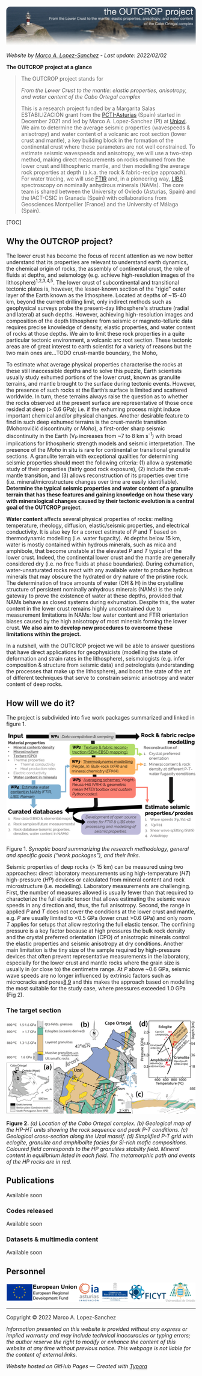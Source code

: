 ![](https://raw.githubusercontent.com/marcoalopez/OUTCROPproject/main/figures/CaboOrtegal_v1.webp)

_Website by [Marco A. Lopez-Sanchez](https://marcoalopez.github.io/) - Last update: 2022/02/02_

**The OUTCROP project at a glance**

> The OUTCROP project stands for
>
>_From the L**o**wer Cr**u**st to the man**t**le: elasti**c** p**r**operties, anisotropy, and water c**o**ntent of the Cabo Ortegal com**p**lex_
>
>This is a research project funded by a Margarita Salas ESTABILIZACIÓN grant from the [PCTI-Asturias](http://www.ficyt.es/pcti/index.asp) (Spain) started in December 2021 and led by Marco A. Lopez-Sanchez (PI) at [Uniovi](https://www.uniovi.es/en/inicio). We aim to determine the average seismic properties (wavespeeds & anisotropy) and water content of a volcanic arc root section (lower crust and mantle), a key building block in the formation of the continental crust where these parameters are not well constrained. To estimate seismic wavespeeds and anisotropy, we will use a two-step method, making direct measurements on rocks exhumed from the lower crust and lithospheric mantle, and then modelling the average rock properties at depth (a.k.a. the rock & fabric-recipe approach). For water tracing, we will use [FTIR](https://en.wikipedia.org/wiki/Fourier-transform_infrared_spectroscopy) and, in a pioneering way, [LIBS](https://en.wikipedia.org/wiki/Laser-induced_breakdown_spectroscopy) spectroscopy on nominally anhydrous minerals (NAMs). The core team is shared between the University of Oviedo (Asturias, Spain) and the IACT-CSIC in Granada (Spain) with collaborations from Geosciences Montpellier (France) and the University of Málaga (Spain).

[TOC]

## Why the OUTCROP project?

The lower crust has become the focus of recent attention as we now better understand that its properties are relevant to understand earth dynamics, the chemical origin of rocks, the assembly of continental crust, the role of fluids at depths, and seismology (e.g. achieve high-resolution images of the lithosphere)<sup>1,2,3,4,5</sup>. The lower crust of subcontinental and transitional tectonic plates is, however, the lesser-known section of the "rigid" outer layer of the Earth known as the lithosphere. Located at depths of ~15-40 km, beyond the current drilling limit, only indirect methods such as geophysical surveys probe the present-day lithosphere's structure (radial and lateral) at such depths. However, achieving high-resolution images and composition of the depth lithosphere from seismic or magneto-telluric data requires precise knowledge of density, elastic properties, and water content of rocks at those depths. We aim to limit these rock properties in a quite particular tectonic environment, a volcanic arc root section. These tectonic areas are of great interest to earth scientist for a variety of reasons but the two main ones are...TODO crust-mantle boundary, the Moho, 

To estimate what average physical properties characterise the rocks at these still inaccessible depths and to solve this puzzle, Earth scientists usually study exhumed portions of the lower crust, known as granulite terrains, and mantle brought to the surface during tectonic events. However, the presence of such rocks at the Earth’s surface is limited and scattered worldwide. In turn, these terrains always raise the question as to whether the rocks observed at the present surface are representative of those once resided at deep (> 0.6 GPa); i.e. if the exhuming process might induce important chemical and/or physical changes. Another desirable feature to find in such deep exhumed terrains is the crust-mantle transition (Mohoroviĉić discontinuity or *Moho*), a first-order sharp seismic discontinuity in the Earth (V<sub>P</sub> increases from ~7 to 8 km s<sup>-1</sup>) with broad implications for lithospheric strength models and seismic interpretation. The presence of the *Moho* in situ is rare for continental or transitional granulite sections. A granulite terrain with exceptional qualities for determining seismic properties should meet the following criteria: (1) allow a systematic study of their properties (fairly good rock exposure), (2) include the crust-mantle transition, and (3) allows reconstruction of its properties over time (i.e. mineral/microstructure changes over time are easily identifiable). **Determine the typical seismic properties and water content of a granulite terrain that has these features and gaining knowledge on how these vary with mineralogical changes caused by their tectonic evolution is a central goal of the OUTCROP project**.

**Water content** affects several physical properties of rocks: melting temperature, rheology, diffusion, elastic/seismic properties, and electrical conductivity. It is also key for a correct estimate of *P* and *T* based on thermodynamic modelling (i.e. water fugacity). At depths below 15 km, water is mostly contained within hydrous minerals, such as mica and amphibole, that become unstable at the elevated *P* and *T* typical of the lower crust. Indeed, the continental lower crust and the mantle are generally considered dry (i.e. no free fluids at phase boundaries). During exhumation, water-unsaturated rocks react with any available water to produce hydrous minerals that may obscure the hydrated or dry nature of the pristine rock. The determination of trace amounts of water (OH & H) in the crystalline structure of persistent nominally anhydrous minerals (NAMs) is the only gateway to prove the existence of water at these depths, provided that NAMs behave as closed systems during exhumation. Despite this, the water content in the lower crust remains highly unconstrained due to measurement limitations in NAMs: low water content and FTIR orientation biases caused by the high anisotropy of most minerals forming the lower crust. **We also aim to develop new procedures to overcome these limitations within the project.**

In a nutshell, with the OUTCROP project we will be able to answer questions that have direct applications for geophysicists (modelling the state of deformation and strain rates in the lithosphere), seismologists (e.g. infer composition & structure from seismic data) and petrologists (understanding the processes that make up the lithosphere), and boost the state of the art of different techniques that serve to constrain seismic anisotropy and water content of deep rocks.

## How will we do it?

The project is subdivided into five work packages summarized and linked in figure 1.

![](figures/synoptic_board.png)

Figure 1. *Synoptic board summarizing the research methodology, general and specific goals (“work packages”), and their links.*

Seismic properties of deep rocks (> 15 km) can be measured using two approaches: direct laboratory measurements using high-temperature (*HT*) high-pressure (*HP*) devices or calculated from mineral content and rock microstructure (i.e. modelling). Laboratory measurements are challenging. First, the number of measures allowed is usually fewer than that required to characterize the full elastic tensor that allows estimating the seismic wave speeds in any direction and, thus, the full anisotropy. Second, the range in applied *P* and *T* does not cover the conditions at the lower crust and mantle, e.g. *P* are usually limited to <0.5 GPa (lower crust >0.6 GPa) and only room *T* applies for setups that allow restoring the full elastic tensor. The confining pressure is a key factor because at high pressures the bulk rock density and the crystal preferred orientation (CPO) of anisotropic minerals control the elastic properties and seismic anisotropy at dry conditions. Another main limitation is the tiny size of the sample required by high-pressure devices that often prevent representative measurements in the laboratory, especially for the lower crust and mantle rocks where the grain size is usually in (or close to) the centimetre range. At *P* above ~0.6 GPa, seismic wave speeds are no longer influenced by extrinsic factors such as microcracks and pores[8,9]() and this makes the approach based on modelling the most suitable for the study case, where pressures exceeded 1.0 GPa (Fig 2).

### The target section



![](figures/figure_1.png)

**Figure 2.** *(a) Location of the Cabo Ortegal complex. (b) Geological map of the HP-HT units showing the rock sequence and peak P-T conditions. (c) Geological cross-section along the Uzal massif. (d) Simplified P-T grid with eclogite, granulite and amphibolite facies for Si-rich mafic compositions. Coloured field corresponds to the HP granulites stability field. Mineral content in equilibrium listed in each field. The metamorphic path and events of the HP rocks are in red.*

## Publications

Available soon

### Codes released

Available soon

### Datasets & multimedia content

Available soon

## Personnel





![](https://raw.githubusercontent.com/marcoalopez/OUTCROPproject/main/figures/logos_web.jpg)

---

Copyright © 2022 Marco A. Lopez-Sanchez  

_Information presented on this website is provided without any express or implied warranty and may include technical inaccuracies or typing errors; the author reserve the right to modify or enhance the content of this website at any time without previous notice. This webpage is not liable for the content of external links._  

_Website hosted on GitHub Pages — Created with [Typora](https://typora.io/)_  